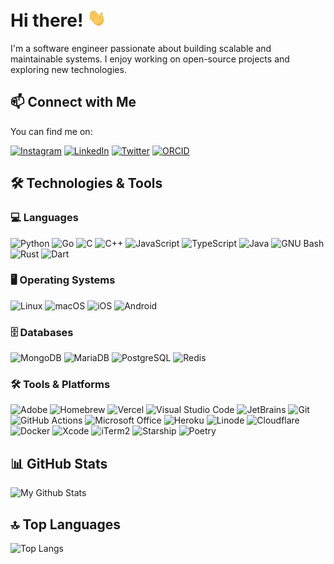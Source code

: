 # Hi there! <img src="https://raw.githubusercontent.com/Divkix/Divkix/main/wave.gif" width="30px">

I'm a software engineer passionate about building scalable and maintainable systems. I enjoy working on open-source projects and exploring new technologies.

## 📫 Connect with Me

You can find me on:

[![Instagram](https://img.shields.io/badge/Instagram-d24e62?style=for-the-badge&logo=Instagram&logoColor=FFFFFF)](https://instagram.com/_divkix)
[![LinkedIn](https://img.shields.io/badge/LinkedIn-0A66C2?style=for-the-badge&logo=LinkedIn&logoColor=FFFFFF)](https://in.linkedin.com/in/divkix)
[![Twitter](https://img.shields.io/badge/X-000000?style=for-the-badge&logo=X&logoColor=FFFFFF)](https://twitter.com/divkix)
[![ORCID](https://img.shields.io/badge/ORCID-A6CE39?style=for-the-badge&logo=ORCID&logoColor=FFFFFF)](https://orcid.org/0009-0004-0423-2471)

## 🛠️ Technologies & Tools

### 💻 Languages

![Python](https://img.shields.io/badge/Python-3776AB?style=for-the-badge&logo=Python&logoColor=FFFFFF)
![Go](https://img.shields.io/badge/Go-00ADD8?style=for-the-badge&logo=Go&logoColor=FFFFFF)
![C](https://img.shields.io/badge/C-222222?style=for-the-badge&logo=C&logoColor=A8B9CC)
![C++](https://img.shields.io/badge/C++-00599C?style=for-the-badge&logo=C++&logoColor=FFFFFF)
![JavaScript](https://img.shields.io/badge/JavaScript-F7DF1E?style=for-the-badge&logo=JavaScript&logoColor=FFFFFF)
![TypeScript](https://img.shields.io/badge/TypeScript-3178C6?style=for-the-badge&logo=TypeScript&logoColor=FFFFFF)
![Java](https://img.shields.io/badge/Java-007396?style=for-the-badge&logo=Java&logoColor=FFFFFF)
![GNU Bash](https://img.shields.io/badge/GNU%20Bash-4EAA25?style=for-the-badge&logo=GNU-Bash&logoColor=FFFFFF)
![Rust](https://img.shields.io/badge/Rust-000000?style=for-the-badge&logo=Rust&logoColor=FFFFFF)
![Dart](https://img.shields.io/badge/Dart-0175C2?style=for-the-badge&logo=Dart&logoColor=FFFFFF)

### 🖥️ Operating Systems

![Linux](https://img.shields.io/badge/Linux-FCC624?style=for-the-badge&logo=Linux&logoColor=FFFFFF)
![macOS](https://img.shields.io/badge/macOS-000000?style=for-the-badge&logo=apple&logoColor=FFFFFF)
![iOS](https://img.shields.io/badge/iOS-000000?style=for-the-badge&logo=apple&logoColor=FFFFFF)
![Android](https://img.shields.io/badge/Android-3DDC84?style=for-the-badge&logo=Android&logoColor=FFFFFF)

### 🗄️ Databases

![MongoDB](https://img.shields.io/badge/MongoDB-47A248?style=for-the-badge&logo=MongoDB&logoColor=FFFFFF)
![MariaDB](https://img.shields.io/badge/MariaDB-003545?style=for-the-badge&logo=MariaDB&logoColor=FFFFFF)
![PostgreSQL](https://img.shields.io/badge/PostgreSQL-4169E1?style=for-the-badge&logo=PostgreSQL&logoColor=FFFFFF)
![Redis](https://img.shields.io/badge/Redis-DC382D?style=for-the-badge&logo=Redis&logoColor=FFFFFF)

### 🛠️ Tools & Platforms

![Adobe](https://img.shields.io/badge/Adobe-FF0000?style=for-the-badge&logo=Adobe&logoColor=FFFFFF)
![Homebrew](https://img.shields.io/badge/Homebrew-222222?style=for-the-badge&logo=Homebrew&logoColor=FBB040)
![Vercel](https://img.shields.io/badge/Vercel-000000?style=for-the-badge&logo=Vercel&logoColor=FFFFFF)
![Visual Studio Code](https://img.shields.io/badge/Visual%20Studio%20Code-007ACC?style=for-the-badge&logo=Visual-Studio-Code&logoColor=FFFFFF)
![JetBrains](https://img.shields.io/badge/JetBrains-000000?style=for-the-badge&logo=JetBrains&logoColor=FFFFFF)
![Git](https://img.shields.io/badge/Git-F05032?style=for-the-badge&logo=Git&logoColor=FFFFFF)
![GitHub Actions](https://img.shields.io/badge/GitHub%20Actions-2088FF?style=for-the-badge&logo=GitHub-Actions&logoColor=FFFFFF)
![Microsoft Office](https://img.shields.io/badge/Microsoft%20Office-D83B01?style=for-the-badge&logo=Microsoft-Office&logoColor=FFFFFF)
![Heroku](https://img.shields.io/badge/Heroku-430098?style=for-the-badge&logo=Heroku&logoColor=FFFFFF)
![Linode](https://img.shields.io/badge/Linode-00A95C?style=for-the-badge&logo=Linode&logoColor=FFFFFF)
![Cloudflare](https://img.shields.io/badge/Cloudflare-F38020?style=for-the-badge&logo=Cloudflare&logoColor=FFFFFF)
![Docker](https://img.shields.io/badge/Docker-2496ED?style=for-the-badge&logo=Docker&logoColor=FFFFFF)
![Xcode](https://img.shields.io/badge/Xcode-147EFB?style=for-the-badge&logo=Xcode&logoColor=FFFFFF)
![iTerm2](https://img.shields.io/badge/iTerm2-000000?style=for-the-badge&logo=iTerm2&logoColor=FFFFFF)
![Starship](https://img.shields.io/badge/Starship-DD0B78?style=for-the-badge&logo=Starship&logoColor=FFFFFF)
![Poetry](https://img.shields.io/badge/Poetry-60A5FA?style=for-the-badge&logo=Poetry&logoColor=FFFFFF)

## 📊 GitHub Stats

![My Github Stats](https://github-readme-stats.vercel.app/api?username=Divkix&count_private=true&show_icons=true&hide_title=true&include_all_commits=false&layout=compact&theme=radical)

## 🔝 Top Languages

![Top Langs](https://github-readme-stats.vercel.app/api/top-langs/?username=Divkix&langs_count=10&layout=compact&theme=radical)
